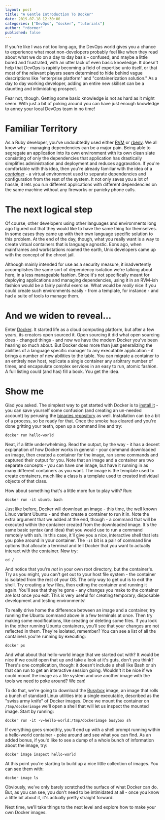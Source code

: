 ```yaml
---
layout: post
title: "A Gentle Introduction To Docker"
date: 2019-07-18 12:30:00
categories: ["DevOps", "docker", "tutorials"]
author: "rdormer"
published: false
---
```


If you're like I was not too long ago, the DevOps world gives you a chance to experience what most non-developers probably feel like when they read about what we do on a day to day basis - confused, and maybe a little bored and frustrated, with an utter lack of even basic knowledge. It doesn't help that DevOps is rapidly becoming a field of expertise unto itself, or that most of the relevant players seem determined to hide behind vague descriptions like "enterprise platform" and "containerization solution." As a day to day working developer, adding an entire new skillset can be a daunting and intimidating prospect.

<!--more-->

Fear not, though. Getting some basic knowledge is not as hard as it might seem. With just a bit of poking around you can have just enough knowledge to annoy your local DevOps team in no time!

# Familiar Territory

As a Ruby developer, you've undoubtedly used either [RVM](https://rvm.io/) or [rbenv](https://github.com/rbenv/rbenv). We all know why - managing dependencies can be a major pain. Being able to segregate an application into its own environment with its own clean slate consisting of only the dependencies that application has drastically simplifies administration and deployment and reduces aggravation. If you're comfortable with this idea, then you're already familiar with the idea of a [*container*](https://www.docker.com/resources/what-container) - a virtual environment used to separate dependencies and configuration from the rest of the system. It not only saves you a lot of hassle, it lets you run different applications with different dependencies on the same machine without any fireworks or panicky phone calls.

# The next logical step

Of course, other developers using other languages and environments long ago figured out that they would like to have the same thing for themselves. In some cases they came up with their own language specific solution to this problem. At the end of the day, though, what you really want is a way to create virtual containers that is language agnostic. Eons ago, when mainframes and workstations roamed the earth, Unix developers came up with the concept of the chroot jail.

Although mainly intended for use as a security measure, it inadvertently accomplishes the same sort of dependency isolation we're talking about here, in a less manageable fashion.  Since it's not specifically meant for deploying applications and managing dependencies, using it in an RVM-ish fashion would be a fairly painful exercise. What would be *really* nice if you could create such environments easily - from a template, for instance - and had a suite of tools to manage them.

# And we widen to reveal...

Enter [Docker](http://docker.com).  It started life as a cloud computing platform, but after a few years, its creators open sourced it. Open sourcing it did what open sourcing does - changed things - and now we have the modern Docker you've been hearing so much about. But Docker does more than just generalizing the abilities of a language specific manager to any executable application - it brings a number of new abilities to the table. You can migrate a container to an entirely new host, replicate a single container any arbitrary number of times, and encapsulate complex services in an easy to run, atomic fashion. A full listing could (and has) fill a book.  You get the idea.

# Show me

Glad you asked.  The simplest way to get started with Docker is to [install it](https://docs.docker.com/install/) - you can save yourself some confusion (and creating an un-needed account) by perusing the [binaries repository](https://download.docker.com/) as well.  Installation can be a bit of a process, so be ready for that.  Once the smoke has cleared and you're done gritting your teeth, open up a command line and try:

``docker run hello-world``

Neat, if a little underwhelming.  Read the output, by the way - it has a decent explanation of how Docker works in general - your command downloaded an image, then created a container for the image, ran some commands and captured their output for you.  Note that an image and a container are two separate concepts - you can have one image, but have it running in as many different containers as you want.  The image is the template used to create containers, much like a class is a template used to created individual objects of that class.

How about something that's a little more fun to play with?  Run:

``docker run -it ubuntu bash``

Just like before, Docker will download an image - this time, the well known Linux variant Ubuntu - and then create a container to run it in.  Note the extra argument that we added at the end, though - a command that will be executed within the container created from the downloaded image.  It's the same basic syntax (and idea) that you would use to run a command remotely with ssh.  In this case, it'll give you a nice, interactive shell that lets you poke around in your container.  The ``-it`` bit is a pair of command line options that allocate a terminal and tell Docker that you want to actually interact with the container.  Now try:

``cd /``

And notice that you're *not* in your own root directory, but the container's.  Try as you might, you can't get out to your host file system - the container is isolated from the rest of your OS.  The only way to get out is to exit the shell. Try creating a few files, then exiting the container and running it again. You'll see that they're gone - any changes you make to the container are lost once you exit.  This is very useful for creating temporary, disposable development and testing environments!

To really drive home the difference between an image and a container, try running the Ubuntu command above in a few terminals at once.  Then try making some modifications, like creating or deleting some files.  If you look in the other running Ubuntu containers, you'll see that your changes are not reflected in them.  They're isolated, remember?  You can see a list of all the containers you're running by executing:

``docker ps``

And what about that hello-world image that we started out with?  It would be nice if we could open that up and take a look at it's guts, don't you think?  There's one complication, though: it doesn't include a shell like Bash or sh that can run to get an interactive session going.  Wouldn't it be nice if we could mount the image as a file system and use another image with the tools we need to poke around?  We can!

To do that, we're going to download the [Busybox](https://busybox.net) image, an image that rolls a bunch of standard Linux utilities into a single executable, described as the "swiss army knife" of Docker images.  Once we mount the container on ``/tmp/dockerimage`` we'll open a shell that will let us inspect the mounted image.  Start by running:

``docker run -it -v=hello-world:/tmp/dockerimage busybox sh``

If everything goes smoothly, you'll end up with a shell prompt running within a hello-world container - poke around and see what you can find.  As an added bonus, if you'd like to see a dump of a whole bunch of information about the image, try:

``docker image inspect hello-world``

At this point you're starting to build up a nice little collection of images.  You can see them with:

``docker image ls``

Obviously, we've only barely scratched the surface of what Docker can do.  But, as you can see, you don't need to be intimidated at all - once you know a little bit about it, it's actually pretty straight forward.

Next time, we'll take things to the next level and explore how to make your own Docker images.
